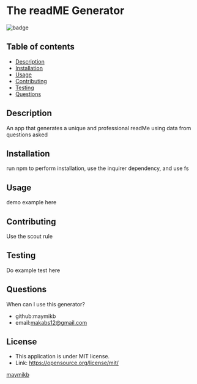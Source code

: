 
# The readME Generator
![badge](https://img.shields.io/badge/LICENSE-MIT-blue)

## Table of contents
- [Description](#description) 
- [Installation](#installation)
- [Usage](#usage)
- [Contributing](#contributing)
- [Testing](#testing)
- [Questions](#questions)

## Description 
An app that generates a unique and professional readMe using data from questions asked

## Installation
run npm to perform installation, use the inquirer dependency, and use fs

## Usage
demo example here

## Contributing
Use the scout rule

## Testing
Do example test here

## Questions
When can I use this generator?
- github:maymikb
- email:makabs12@gmail.com


## License
- This application is under MIT license.
- Link: https://opensource.org/license/mit/


[maymikb](https://github.com/maymikb)